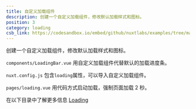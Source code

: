 ```yaml
---
title: 自定义加载组件
description: 创建一个自定义加载组件，修改默认加载样式和图标。
position: 3
category: loading
csb_link: https://codesandbox.io/embed/github/nuxtlabs/examples/tree/master/loading/custom-loading-component?fontsize=14&hidenavigation=1&module=%2Fcomponents%2FLoadingBar.vue&theme=dark&view=editor
---
```


创建一个自定义加载组件，修改默认加载样式和图标。

<example-intro></example-intro>

`components/LoadingBar.vue` 用自定义加载组件代替默认的加载进度条。

`nuxt.config.js` 包含`loading`属性，可以导入自定义加载组件。

`pages/loading.vue` 用代码方式启动加载，强制页面加载 2 秒。

<base-alert type="next">

在以下目录中了解更多信息 [Loading](/docs/2.x/features/loading)

</base-alert>

<code-sandbox :src="csb_link"></code-sandbox>
